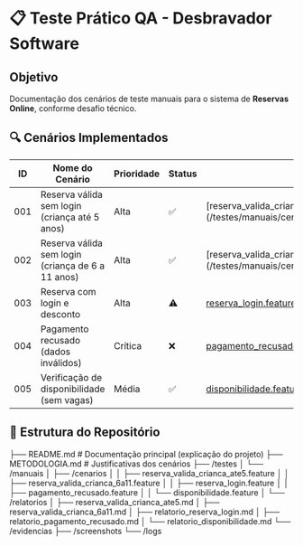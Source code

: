 # 📋 Teste Prático QA - Desbravador Software

## Objetivo
Documentação dos cenários de teste manuais para o sistema de **Reservas Online**, conforme desafio técnico.

## 🔍 Cenários Implementados

| ID   | Nome do Cenário                                    | Prioridade | Status | Arquivo                                                                                      |
|------|----------------------------------------------------|------------|--------|----------------------------------------------------------------------------------------------|
| 001 | Reserva válida sem login (criança até 5 anos)      | Alta       | ✅     | [reserva_valida_crianca_ate5.feature](/testes/manuais/cenarios/reserva_valida_crianca_ate5. |
| 002 | Reserva válida sem login (criança de 6 a 11 anos)  | Alta       | ✅     | [reserva_valida_crianca_6a11.feature](/testes/manuais/cenarios/reserva_valida_crianca_6a11. |
| 003  | Reserva com login e desconto                       | Alta       | ⚠️     | [reserva_login.feature](/testes/manuais/cenarios/reserva_login.feature)                      |
| 004  | Pagamento recusado (dados inválidos)               | Crítica    | ❌     | [pagamento_recusado.feature](/testes/manuais/cenarios/pagamento_recusado.feature)            |
| 005  | Verificação de disponibilidade (sem vagas)         | Média      | ✅     | [disponibilidade.feature](/testes/manuais/cenarios/disponibilidade.feature)                  |


## 📂 Estrutura do Repositório

├── README.md # Documentação principal (explicação do projeto)
├── METODOLOGIA.md # Justificativas dos cenários
├── /testes
│ └── /manuais
│ ├── /cenarios
│ │ ├── reserva_valida_crianca_ate5.feature
│ │ ├── reserva_valida_crianca_6a11.feature
│ │ ├── reserva_login.feature
│ │ ├── pagamento_recusado.feature
│ │ └── disponibilidade.feature
│ └── /relatorios
│ ├── reserva_valida_crianca_ate5.md
│ ├── reserva_valida_crianca_6a11.md
│ ├── relatorio_reserva_login.md
│ ├── relatorio_pagamento_recusado.md
│ └── relatorio_disponibilidade.md
└── /evidencias
├── /screenshots
└── /logs